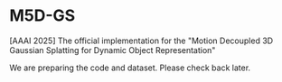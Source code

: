 # M5D-GS
[AAAI 2025] The official implementation for the "Motion Decoupled 3D Gaussian Splatting for Dynamic Object Representation"

We are preparing the code and dataset. Please check back later.
